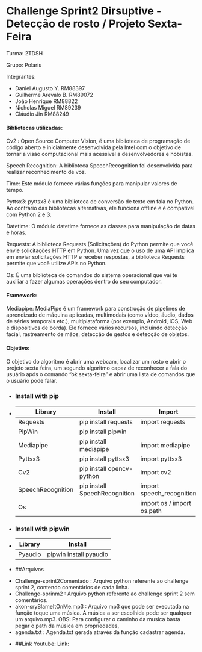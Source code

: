 <h1>Challenge Sprint2 Dirsuptive - Detecção de rosto / Projeto Sexta-Feira</h1>

<p>Turma: 2TDSH</p>
<p>Grupo: Polaris</p>
<p>Integrantes: </p>
<ul>
  <li>Daniel Augusto Y.     RM88397</li>
  <li>Guilherme Arevalo B.  RM89072</li>
  <li>João Henrique         RM88822</li>
  <li>Nicholas Miguel	    RM89239</li>
  <li>Cláudio Jin           RM88249</li>
</ul>

<h4>Bibliotecas utilizadas:</h4>
<p></p>
<p>Cv2 : Open Source Computer Vision, é uma biblioteca de programação de código aberto e inicialmente desenvolvida pela Intel com o objetivo 
de tornar a visão computacional mais acessível a desenvolvedores e hobistas.</p>

<p>Speech Recognition: A biblioteca SpeechRecognition foi desenvolvida para realizar reconhecimento de voz.</p>

<p>Time: Este módulo fornece várias funções para manipular valores de tempo.</p>

<p>Pyttsx3: pyttsx3 é uma biblioteca de conversão de texto em fala no Python. Ao contrário das bibliotecas alternativas, 
ele funciona offline e é compatível com Python 2 e 3.</p>

<p>Datetime: O módulo datetime fornece as classes para manipulação de datas e horas.</p>

<p>Requests: A biblioteca Requests (Solicitações) do Python permite que você envie solicitações HTTP em Python.
Uma vez que o uso de uma API implica em enviar solicitações HTTP e receber respostas, a biblioteca Requests permite que você utilize APIs no Python.</p>

<p>Os: É uma biblioteca de comandos do sistema operacional que vai te auxiliar a fazer algumas operações dentro do seu computador.</p>

<h4>Framework:</h4>
	<p>Mediapipe: MediaPipe é um framework para construção de pipelines de aprendizado de máquina aplicadas, multimodais (como vídeo, áudio, dados de séries temporais etc.), multiplataforma (por exemplo, Android, iOS, Web e dispositivos de borda). Ele fornece vários recursos, incluindo detecção facial, rastreamento de mãos, detecção de gestos e detecção de objetos.</p>

<h4>Objetivo: </h4>
<p>O objetivo do algoritmo é abrir uma webcam, localizar um rosto e abrir o projeto sexta feira, um segundo algoritmo capaz de reconhecer a fala do usuário após o comando “ok sexta-feira” e abrir uma lista de comandos que o usuário pode falar.</p>

* ### Install with pip
* | Library                                     | Install                       | Import        	    |
  | ------------------------------------------- | ----------------------------- | ------------------------- |
  | Requests 			      	        | pip install requests          | import requests 	    |
  | PipWin 				        | pip install pipwin            |             	    	    |
  | Mediapipe 					| pip install mediapipe         | import mediapipe  	    |
  | Pyttsx3 				        | pip install pyttsx3           | import pyttsx3	    |
  | Cv2 				        | pip install opencv-python     | import cv2 		    |
  | SpeechRecognition 				| pip install SpeechRecognition | import speech_recognition |
  | Os						|                               | import os / import os.path|
  
  
* ### Install with pipwin
* | Library                                     | Install                       |
  | ------------------------------------------- | ----------------------------- |
  | Pyaudio 				        | pipwin install pyaudio        |


* ##Arquivos
- Challenge-sprint2Comentado : Arquivo python referente ao challenge sprint 2, contendo comentários de cada linha.
- Challenge-sprinm2 : Arquivo python referente ao challenge sprint 2 sem comentários.
- akon-sryBlameItOnMe.mp3 : Arquivo mp3 que pode ser executada na função toque uma música. A música a ser escolhida pode ser qualquer um arquivo.mp3. OBS: Para configurar o caminho da musica basta pegar o path da música em propriedades,
- agenda.txt : Agenda.txt gerada através da função cadastrar agenda.

* ##Link Youtube:
Link: 
